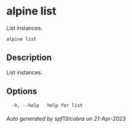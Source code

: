 # alpine list

List instances.

```
alpine list
```

## Description

List instances.

## Options

```
  -h, --help   help for list
```

###### Auto generated by spf13/cobra on 21-Apr-2023
